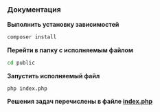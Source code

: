 ### Документация

**Выполнить установку зависимостей**

```bash
composer install
```

**Перейти в папку с исполняемым файлом**

```bash
cd public
```

**Запустить исполняемый файл**

```
php index.php
```

**Решения задач перечислены в файле [index.php](public/index.php)**
